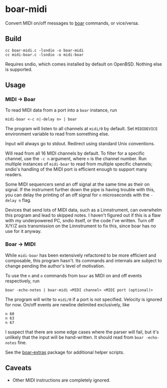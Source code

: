 # boar-midi

Convert MIDI on/off messages to [boar](https://github.com/jimd1989/boar) commands, or vice/versa.

## Build

    cc boar-midi.c -lsndio -o boar-midi
    cc midi-boar.c -lsndio -o midi-boar

Requires sndio, which comes installed by default on OpenBSD. Nothing else is supported.

## Usage

### MIDI → Boar

To read MIDI data from a port into a `boar` instance, run

    midi-boar <-c n|-delay n> | boar

The program will listen to all channels at `midi/0` by default. Set `MIDIDEVICE` environment variable to read from something else.

Input will always go to stdout. Redirect using standard Unix conventions.

Will read from all 16 MIDI channels by default. To filter for a specific channel, use the `-c n` argument, where `n` is the channel number. Run multiple instances of `midi-boar` to read from multiple specific channels; sndio's handling of the MIDI port is efficient enough to support many readers.

Some MIDI sequencers send an off signal at the same time as their on signal. If the instrument further down the pipe is having trouble with this, you can delay the printing of an off signal for `n` microseconds with the `-delay n` flag.

Devices that send lots of MIDI data, such as a Linnstrument, can overwhelm this program and lead to skipped notes. I haven't figured out if this is a flaw with my underpowered PC, sndio itself, or the code I've written. Turn off X/Y/Z axis transmission on the Linnstrument to fix this, since boar has no use for it anyway.

### Boar → MIDI

While `midi-boar` has been extensively refactored to be more efficient and composable, this program hasn't. Its commands and internals are subject to change pending the author's level of motivation.

To use the `n` and `o` commands from `boar` as MIDI on and off events respectively, run

    boar -echo-notes | boar-midi <MIDI channel> <MIDI port (optional)>

The program will write to `midi/0` if a port is not specified. Velocity is ignored for now. On/off events are newline delimited exclusively, like

    n 60
    n 63
    n 67

I suspect that there are some edge cases where the parser will fail, but it's unlikely that the input will be hand-written. It should read from `boar -echo-notes` fine.

See the [boar-extras](https://github.com/jimd1989/boar-extras) package for additional helper scripts.

## Caveats

+ Other MIDI instructions are completely ignored.
